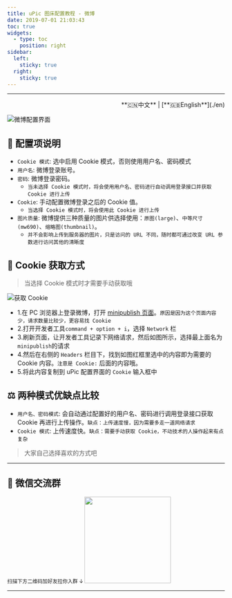 ```yaml
---
title: uPic 图床配置教程 - 微博
date: 2019-07-01 21:03:43
toc: true
widgets:
  - type: toc
    position: right
sidebar:
  left:
    sticky: true
  right:
    sticky: true
---
```

<hr><!-- i18n --><div align="right">**🇨🇳中文** | [**🇬🇧English**](./en)</div><!-- i18n -->

![微博配置界面](https://gitee.com/gee1k/oss/raw/master/tutorials/weibo-host.png)

## 📝 配置项说明

- `Cookie 模式`: 选中启用 Cookie 模式，否则使用用户名、密码模式
- `用户名`: 微博登录账号。
- `密码`: 微博登录密码。
  - `当未选择 Cookie 模式时，将会使用用户名、密码进行自动调用登录接口并获取 Cookie 进行上传`
- `Cookie`: 手动配置微博登录之后的 Cookie 值。
  - `当选择 Cookie 模式时，将会使用此 Cookie 进行上传`
- `图片质量`: 微博提供三种质量的图片供选择使用：`原图(large)`、`中等尺寸(mw690)`、`缩略图(thumbnail)`。
  - `并不会影响上传到服务器的图片，只是访问的 URL 不同，随时都可通过改变 URL 参数进行访问其他的清晰度`

## 🔑 Cookie 获取方式

> 当选择 Cookie 模式时才需要手动获取哦

![获取 Cookie](https://gitee.com/gee1k/oss/raw/master/tutorials/weibo-get-cookie.png)

- 1.在 PC 浏览器上登录微博，打开 <a href="https://weibo.com/minipublish" target="_blank">minipublish 页面</a>。`原因是因为这个页面内容少，请求数量比较少，更容易找 Cookie`
- 2.打开开发者工具`command + option + i`，选择 `Network` 栏
- 3.刷新页面，让开发者工具记录下网络请求，然后如图所示，选择最上面名为`minipublish`的请求
- 4.然后在右侧的 `Headers` 栏目下，找到如图红框里选中的内容即为需要的 Cookie 内容。`注意是 Cookie:` 后面的内容哦。
- 5.将此内容复制到 uPic 配置界面的 `Cookie` 输入框中

## ⚖️ 两种模式优缺点比较

- `用户名、密码模式`: 会自动通过配置好的用户名、密码进行调用登录接口获取 Cookie 再进行上传操作。`缺点：上传速度慢，因为需要多走一道网络请求`
- `Cookie 模式`: 上传速度快。`缺点：需要手动获取 Cookie，不动技术的人操作起来有点复杂`

> 大家自己选择喜欢的方式吧

<hr>

## 💌 微信交流群
  <small>扫描下方二维码加好友拉你入群 ↓ </small>
	<img src="https://cdn.jsdelivr.net/gh/gee1k/oss@master/personal/geee1k.JPG" height="200" style="height:200px">

<hr>
